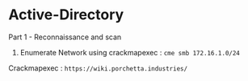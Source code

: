 # Active-Directory

Part 1 - Reconnaissance and scan
  1. Enumerate Network using crackmapexec
   : `cme smb 172.16.1.0/24`



Crackmapexec : `https://wiki.porchetta.industries/`
